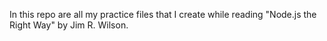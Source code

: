 In this repo are all my practice files that I create while reading "Node.js the Right Way" by Jim R. Wilson.